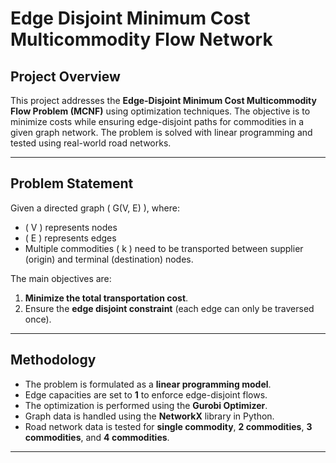 # Edge Disjoint Minimum Cost Multicommodity Flow Network

## Project Overview

This project addresses the **Edge-Disjoint Minimum Cost Multicommodity Flow Problem (MCNF)** using optimization techniques. The objective is to minimize costs while ensuring edge-disjoint paths for commodities in a given graph network. The problem is solved with linear programming and tested using real-world road networks.


---

## Problem Statement

Given a directed graph \( G(V, E) \), where:
- \( V \) represents nodes
- \( E \) represents edges
- Multiple commodities \( k \) need to be transported between supplier (origin) and terminal (destination) nodes.

The main objectives are:
1. **Minimize the total transportation cost**.
2. Ensure the **edge disjoint constraint** (each edge can only be traversed once).

---

## Methodology

- The problem is formulated as a **linear programming model**.
- Edge capacities are set to **1** to enforce edge-disjoint flows.
- The optimization is performed using the **Gurobi Optimizer**.
- Graph data is handled using the **NetworkX** library in Python.
- Road network data is tested for **single commodity**, **2 commodities**, **3 commodities**, and **4 commodities**.

---


